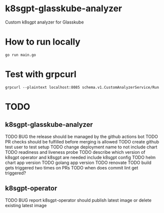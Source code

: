 # k8sgpt-glasskube-analyzer
Custom k8sgpt analyzer for Glasskube

# How to run locally

```
go run main.go
```

# Test with grpcurl

```
grpcurl --plaintext localhost:8085 schema.v1.CustomAnalyzerService/Run
```

# TODO

## k8sgpt-glasskube-analyzer
TODO BUG the release should be managed by the github actions bot
TODO PR checks should be fulfilled before merging is allowed
TODO create github test user to test setup
TODO change deployment name to not include chart
TODO readiness and liveness probe
TODO describe which version of k8sgpt operator and k8sgpt are needed
  include k8sgpt config
TODO helm chart app version
TODO golang app version
TODO renovate
TODO build gets triggered two times on PRs
TODO when does commit lint get triggered?

## k8sgpt-operator
TODO BUG report k8sgpt-operator should publish latest image or delete existing latest image